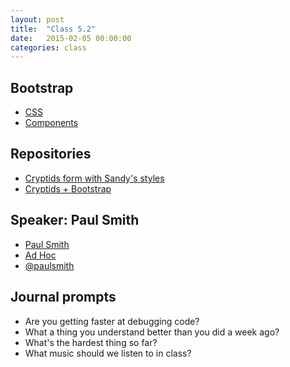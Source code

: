 ```yaml
---
layout: post
title:  "Class 5.2"
date:   2015-02-05 00:00:00
categories: class
---
```


## Bootstrap

* [CSS](http://getbootstrap.com/)
* [Components](http://getbootstrap.com/components/)

## Repositories

* [Cryptids form with Sandy's styles](https://github.com/tsl-html-css/Cryptids-form/tree/styled)
* [Cryptids + Bootstrap](https://github.com/tsl-html-css/Cryptids)

## Speaker: Paul Smith

* [Paul Smith](https://pauladamsmith.com/)
* [Ad Hoc](http://adhocteam.us/)
* [@paulsmith](http://twitter.com/paulsmith)

## Journal prompts

* Are you getting faster at debugging code?
* What a thing you understand better than you did a week ago?
* What's the hardest thing so far?
* What music should we listen to in class?
